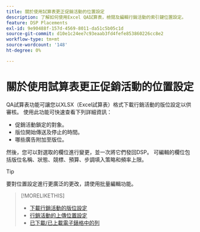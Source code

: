 ```yaml
---
title: 關於使用試算表更正促銷活動的位置設定
description: 了解如何使用Excel QA試算表，檢閱及編輯行銷活動的索引鍵位置設定。
feature: DSP Placements
exl-id: 9e90488f-157d-4569-8011-da51c5b05c1d
source-git-commit: d10e1c24ee7c93eaab3fd4fefe853860226cc8e2
workflow-type: tm+mt
source-wordcount: '148'
ht-degree: 0%

---
```


# 關於使用試算表更正促銷活動的位置設定

QA試算表功能可讓您以XLSX（Excel試算表）格式下載行銷活動的版位設定以供審核。 使用此功能可快速查看下列詳細資訊：

* 促銷活動鎖定的對象。
* 版位開始傳送及停止的時間。
* 哪些廣告附加至版位。

然後，您可以對選取的欄位進行變更，並一次將它們發回DSP。 可編輯的欄位包括版位名稱、狀態、競標、預算、步調填入策略和頻率上限。

>[!TIP]
>
>要對位置設定進行更廣泛的更改，請使用批量編輯功能。<!-- add link once we have help on it -->

>[!MORELIKETHIS]
>
>* [下載行銷活動的版位設定](qa-sheet-download.md)
>* [行銷活動的上傳位置設定](qa-sheet-upload.md)
>* [已下載/已上載電子錶格中的列](qa-sheet-columns.md)

